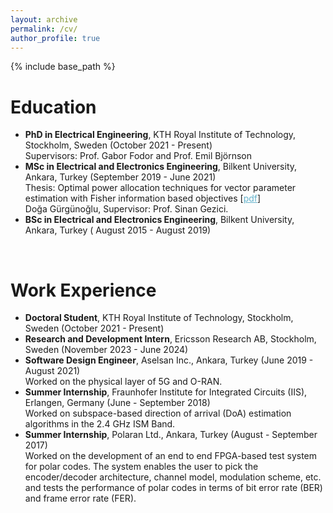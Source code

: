 ```yaml
---
layout: archive
permalink: /cv/
author_profile: true
---
```


{% include base_path %}

<h1>Education</h1>
<ul>
<li><b>PhD in Electrical Engineering</b>, KTH Royal Institute of Technology, Stockholm, Sweden (October 2021 - Present)<br>
Supervisors: Prof. Gabor Fodor and Prof. Emil Björnson</li>
<li><b>MSc in Electrical and Electronics Engineering</b>, Bilkent University, Ankara, Turkey (September 2019 - June 2021)<br>
Thesis: Optimal power allocation techniques for vector parameter estimation with Fisher information based objectives [<a href="http://dogagurgun.github.io/files/thesis/master_thesis.pdf" style="color:#64B2CB">pdf</a>]<br>
Doğa Gürgünoğlu, Supervisor: Prof. Sinan Gezici.</li>
<li><b>BSc in Electrical and Electronics Engineering</b>, Bilkent University, Ankara, Turkey ( August 2015 - August 2019)<br></li>
</ul>

<br>
<!----------------------------------------->
<h1>Work Experience</h1>
<ul>
<li><b>Doctoral Student</b>, KTH Royal Institute of Technology, Stockholm, Sweden (October 2021 - Present)<br></li>
<li><b>Research and Development Intern</b>, Ericsson Research AB, Stockholm, Sweden (November 2023 - June 2024)<br></li>
<li><b>Software Design Engineer</b>, Aselsan Inc., Ankara, Turkey (June 2019 - August 2021)<br>
Worked on the physical layer of 5G and O-RAN.</li>
<li><b>Summer Internship</b>, Fraunhofer Institute for Integrated Circuits (IIS), Erlangen, Germany (June - September 2018)<br>
Worked on subspace-based direction of arrival (DoA) estimation algorithms in the 2.4 GHz ISM Band.</li>
<li><b>Summer Internship</b>, Polaran Ltd., Ankara, Turkey (August - September 2017)<br>
Worked on the development of an end to end FPGA-based test system for polar codes. The system enables the user to pick the encoder/decoder architecture, channel model, modulation scheme, etc. and tests the performance of polar codes in terms of bit error rate (BER) and frame error rate (FER).</li>
</ul>

